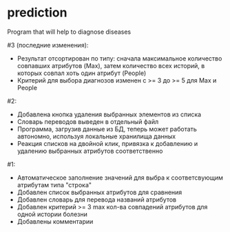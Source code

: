 # prediction
Program that will help to diagnose diseases

#3 (последние изменения):
  - Результат отсортирован по типу: сначала максимальное количество совпавших атрибутов (Max), затем количество всех историй, в которых       совпал хоть один атрибут (People)
  - Критерий для выбора диагнозов изменен с >= 3 до >= 5 для Max и People

#2:
  - Добавлена кнопка удаления выбранных элементов из списка
  - Словарь переводов выведен в отдельный файл
  - Программа, загрузив данные из БД, теперь может работать автономно, используя локальные хранилища данных
  - Реакция списков на двойной клик, привязка к добавлению и удалению выбранных атрибутов соответственно

#1:
  - Автоматическое заполнение значений для выбра к соответсвующим атрибутам типа "строка"
  - Добавлен список выбранных атрибутов для сравнения
  - Добавлен словарь для перевода названий атрибутов
  - Добавлен критерий >= 3 max кол-ва совпадений атрибутов для одной истории болезни
  - Добавлены комментарии
